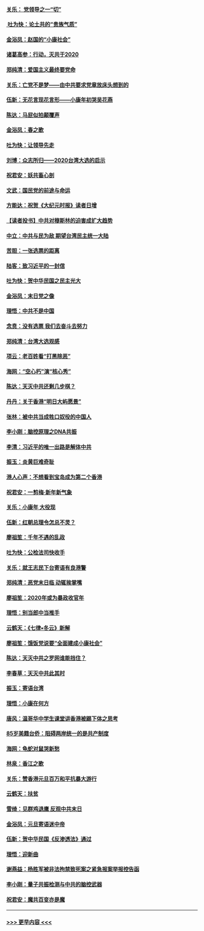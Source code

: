 #### [关乐： 党领导之一“切”](../pages/nsc993/n11804505.md?t=01200802) 
#### [ 吐为快：论土共的“贵族气质”](../pages/nsc993/n11804490.md?t=01200802) 
#### [金浴凤：赵国的“小康社会”](../pages/nsc993/n11804452.md?t=01200802) 
#### [诸葛高参：行动，灭共于2020](../pages/nsc993/n11804120.md?t=01200802) 
#### [郑纯清：爱国主义最终要党命](../pages/nsc993/n11802197.md?t=01200802) 
#### [关乐：亡党不是梦——由中共要求党章放床头想到的](../pages/nsc993/n11802156.md?t=01200802) 
#### [伍新：无花言现花言形——小康年初哭吴花燕](../pages/nsc993/n11800044.md?t=01200802) 
#### [陈达：马屁似拍颠覆声](../pages/nsc993/n11800010.md?t=01200802) 
#### [金浴凤：春之歌](../pages/nsc993/n11797687.md?t=01200802) 
#### [吐为快：让领导先走](../pages/nsc993/n11797512.md?t=01200802) 
#### [刘博：众志所归——2020台湾大选的启示](../pages/nsc993/n11796878.md?t=01200802) 
#### [祝君安：妖共畜心剖](../pages/nsc993/n11794273.md?t=01200802) 
#### [文武：国民党的前途与命运](../pages/nsc993/n11794198.md?t=01200802) 
#### [方能达：祝贺《大纪元时报》读者日增](../pages/nsc993/n11793807.md?t=01200802) 
#### [【读者投书】中共对穆斯林的迫害成扩大趋势](../pages/nsc993/n11791371.md?t=01200802) 
#### [中立：中共与民为敌 期望台湾民主统一大陆](../pages/nsc993/n11790392.md?t=01200802) 
#### [苦胆：一张选票的距离](../pages/nsc993/n11788914.md?t=01200802) 
#### [陆客：致习近平的一封信](../pages/nsc993/n11788867.md?t=01200802) 
#### [吐为快：贺中华民国之民主光大](../pages/nsc993/n11788618.md?t=01200802) 
#### [金浴凤：末日党之像](../pages/nsc993/n11787475.md?t=01200802) 
#### [理悟：中共不是中国](../pages/nsc993/n11787463.md?t=01200802) 
#### [念贲：没有选票  我们去奋斗去努力](../pages/nsc993/n11787398.md?t=01200802) 
#### [郑纯清：台湾大选观感](../pages/nsc993/n11786210.md?t=01200802) 
#### [项云：老百姓看“打黑除恶”](../pages/nsc993/n11785398.md?t=01200802) 
#### [海网：“空心朽”演“核心秀”](../pages/nsc993/n11783874.md?t=01200802) 
#### [陈达：天灭中共还剩几步棋？](../pages/nsc993/n11783719.md?t=01200802) 
#### [丹丹：关于香港“明日大屿愿景”](../pages/nsc993/n11783273.md?t=01200802) 
#### [张林：被中共当成牲口奴役的中国人](../pages/nsc993/n11782397.md?t=01200802) 
#### [李小刚：脑控原理之DNA共振](../pages/nsc993/n11780962.md?t=01200802) 
#### [李清：习近平的唯一出路是解体中共](../pages/nsc993/n11780866.md?t=01200802) 
#### [振玉：炎黄巨难奇耻](../pages/nsc993/n11779632.md?t=01200802) 
#### [港人心声：不想看到宝岛成为第二个香港](../pages/nsc993/n11778817.md?t=01200802) 
#### [祝君安：一剪梅‧新年新气象](../pages/nsc993/n11776340.md?t=01200802) 
#### [关乐：小康年 大役现](../pages/nsc993/n11774213.md?t=01200802) 
#### [伍新：红朝总理令怎总不灵？](../pages/nsc993/n11770813.md?t=01200802) 
#### [廖祖笙：千年不遇的乱政](../pages/nsc993/n11770373.md?t=01200802) 
#### [吐为快：公检法司快收手](../pages/nsc993/n11770359.md?t=01200802) 
#### [关乐：就王志民下台寄语有良港警](../pages/nsc993/n11769903.md?t=01200802) 
#### [郑纯清：恶党末日临 动辄挨掌嘴](../pages/nsc993/n11769356.md?t=01200802) 
#### [廖祖笙：2020年或为暴政收官年](../pages/nsc993/n11768216.md?t=01200802) 
#### [理悟：别当郎中当推手](../pages/nsc993/n11768243.md?t=01200802) 
#### [云鹤天：《七律▪冬云》新解](../pages/nsc993/n11768204.md?t=01200802) 
#### [廖祖笙：饿饭党说要“全面建成小康社会”](../pages/nsc993/n11767482.md?t=01200802) 
#### [陈达：天灭中共之罗网谁能挡住？](../pages/nsc993/n11767465.md?t=01200802) 
#### [李春草：天灭中共此其时](../pages/nsc993/n11767452.md?t=01200802) 
#### [振玉：寄语台湾](../pages/nsc993/n11767432.md?t=01200802) 
#### [理悟：小康在何方](../pages/nsc993/n11767394.md?t=01200802) 
#### [唐风：温哥华中学生课堂讲香港被踢下体之思考](../pages/nsc993/n11766848.md?t=01200802) 
#### [85岁美籍台侨：阻碍两岸统一的是共产制度](../pages/nsc993/n11765043.md?t=01200802) 
#### [海网：龟蛇对鼠哭新愁](../pages/nsc993/n11764895.md?t=01200802) 
#### [林泉：香江之歌](../pages/nsc993/n11764415.md?t=01200802) 
#### [关乐：赞香港元旦百万和平抗暴大游行](../pages/nsc993/n11764382.md?t=01200802) 
#### [云鹤天：扶贫](../pages/nsc993/n11764245.md?t=01200802) 
#### [雪绮：见群鸡退鹰  反观中共末日](../pages/nsc993/n11762112.md?t=01200802) 
#### [金浴凤：元旦寄语迷中帝](../pages/nsc993/n11761788.md?t=01200802) 
#### [伍新：贺中华民国《反渗透法》通过](../pages/nsc993/n11761994.md?t=01200802) 
#### [理悟：迎新曲](../pages/nsc993/n11761152.md?t=01200802) 
#### [谢燕益：杨胜军被非法拘禁致死案之紧急报案举报控告函](../pages/nsc993/n11756134.md?t=01200802) 
#### [李小刚：量子共振检测与中共的脑控武器](../pages/nsc993/n11754518.md?t=01200802) 
#### [祝君安：魔共百变亦是魔](../pages/nsc993/n11754469.md?t=01200802) 

----
#### [ >>> 更早内容 <<< ](../indexes/nsc993-earlier.md)
